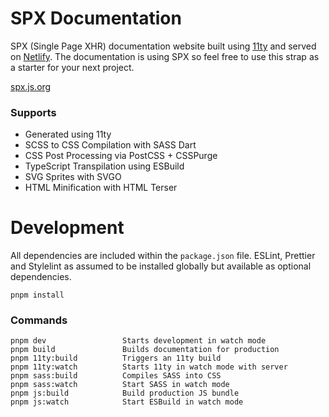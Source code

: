 # SPX Documentation

SPX (Single Page XHR) documentation website built using [11ty](https://www.11ty.dev/docs/) and served on [Netlify](https://netlify.com). The documentation is using SPX so feel free to use this strap as a starter for your next project.

[spx.js.org](https://spx.js.org)

### Supports

- Generated using 11ty
- SCSS to CSS Compilation with SASS Dart
- CSS Post Processing via PostCSS + CSSPurge
- TypeScript Transpilation using ESBuild
- SVG Sprites with SVGO
- HTML Minification with HTML Terser

# Development

All dependencies are included within the `package.json` file. ESLint, Prettier and Stylelint as assumed to be installed globally but available as optional dependencies.

```cli
pnpm install
```

### Commands

```cli
pnpm dev                 Starts development in watch mode
pnpm build               Builds documentation for production
pnpm 11ty:build          Triggers an 11ty build
pnpm 11ty:watch          Starts 11ty in watch mode with server
pnpm sass:build          Compiles SASS into CSS
pnpm sass:watch          Start SASS in watch mode
pnpm js:build            Build production JS bundle
pnpm js:watch            Start ESBuild in watch mode
```
